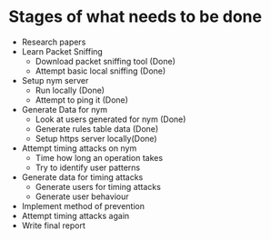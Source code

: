
# Stages of what needs to be done

+ Research papers
+ Learn Packet Sniffing
  + Download packet sniffing tool (Done)
  + Attempt basic local sniffing (Done)
+ Setup nym server
  + Run locally (Done)
  + Attempt to ping it (Done)
+ Generate Data for nym
  + Look at users generated for nym (Done)
  + Generate rules table data (Done)
  + Setup https server locally(Done)
+ Attempt timing attacks on nym
  + Time how long an operation takes
  + Try to identify user patterns
+ Generate data for timing attacks
  + Generate users for timing attacks
  + Generate user behaviour
+ Implement method of prevention
+ Attempt timing attacks again
+ Write final report